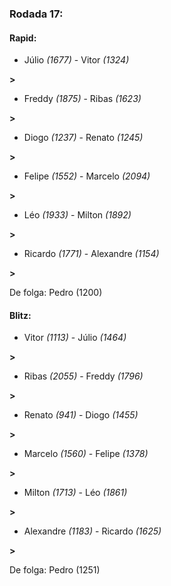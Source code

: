 ### Rodada 17:

#### Rapid:

* Júlio *(1677)*     -     Vitor *(1324)*

 **>** 
* Freddy *(1875)*     -     Ribas *(1623)*

 **>** 
* Diogo *(1237)*     -     Renato *(1245)*

 **>** 
* Felipe *(1552)*     -     Marcelo *(2094)*

 **>** 
* Léo *(1933)*     -     Milton *(1892)*

 **>** 
* Ricardo *(1771)*     -     Alexandre *(1154)*

 **>** 

De folga: Pedro (1200)

#### Blitz:

* Vitor *(1113)*     -     Júlio *(1464)*

 **>** 
* Ribas *(2055)*     -     Freddy *(1796)*

 **>** 
* Renato *(941)*     -     Diogo *(1455)*

 **>** 
* Marcelo *(1560)*     -     Felipe *(1378)*

 **>** 
* Milton *(1713)*     -     Léo *(1861)*

 **>** 
* Alexandre *(1183)*     -     Ricardo *(1625)*

 **>** 

De folga: Pedro (1251)

